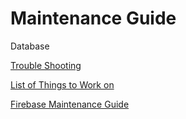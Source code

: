 # Maintenance Guide



Database

[Trouble Shooting](TroubleShooting)

[List of Things to Work on](ThingsToDo.md)



[Firebase Maintenance Guide](FirebaseGuide.md) 

